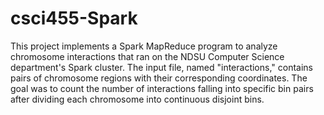# csci455-Spark
This project implements a Spark MapReduce program to analyze chromosome interactions that ran on the NDSU Computer Science department's Spark cluster. The input file, named "interactions," contains pairs of chromosome regions with their corresponding coordinates. The goal was to count the number of interactions falling into specific bin pairs after dividing each chromosome into continuous disjoint bins.
